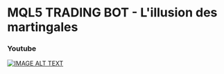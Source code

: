 # MQL5 TRADING BOT - L'illusion des martingales

### Youtube

[![IMAGE ALT TEXT](http://img.youtube.com/vi/nSOq-ezNI5E/0.jpg)](http://www.youtube.com/watch?v=nSOq-ezNI5E "MQL5 TRADING BOT - L'illusion des martingales")